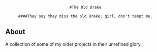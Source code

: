 <div align="center">

	#The Old Drake

	####They say they miss the old Drake; girl, don't tempt me.
</div>


## About

A collection of some of my older projects in their unrefined glory.  

